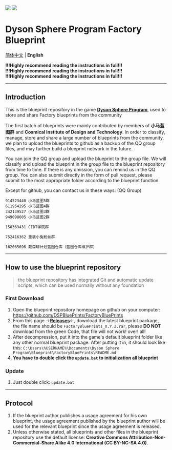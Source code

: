 ![](https://img.shields.io/github/languages/code-size/DSPBluePrints/FactoryBluePrints?style=for-the-badge)
![](https://img.shields.io/github/last-commit/DSPBluePrints/FactoryBluePrints?style=for-the-badge)

# Dyson Sphere Program Factory Blueprint

[简体中文](./README.md) | **English**

**!!!Highly recommend reading the instructions in full!!!**  
**!!!Highly recommend reading the instructions in full!!!**  
**!!!Highly recommend reading the instructions in full!!!**  

---

## Introduction

This is the blueprint repository in the game [**Dyson Sphere Program**](https://store.steampowered.com/app/1366540/_/), used to store and share Factory blueprints from the community  

The first batch of blueprints were mainly contributed by members of **小马蓝图群** and **Cosmical Institute of Design and Technology**. In order to classify, manage, store and share a large number of blueprints from the community, we plan to upload the blueprints to github as a backup of the QQ group files, and may further build a blueprint network in the future.  

You can join the QQ group and upload the blueprint to the group file. We will classify and upload the blueprint in the group file to the blueprint repository from time to time. If there is any omission, you can remind us in the QQ group. You can also submit directly in the form of pull request, please submit to the most appropriate folder according to the blueprint function.  

Except for github, you can contact us in these ways: (QQ Group)  

```text
914523440 小马蓝图5群
611954295 小马蓝图4群
342139527 小马蓝图3群
949098605 小马蓝图2群

150369431 CIDT学院群

752416362 重装小兔粉丝群

162065696 戴森球计划蓝图仓库（蓝图仓库维护群）
```

---

## How to use the blueprint repository

> the blueprint repository has integrated Git and automatic update scripts, which can be used normally without any foundation  

### First Download

1. Open the blueprint repository homepage on github on your computer: https://github.com/DSPBluePrints/FactoryBluePrints  
2. From this page ->[**Releases**](https://github.com/DSPBluePrints/FactoryBluePrints/releases)<-, download the latest blueprint package, the file name should be `FactoryBluePrints_X.Y.Z.rar`, please **DO NOT** download from the green Code, that file will not work! over! all!  
3. After decompression, put it into the game's default blueprint folder like any other normal blueprint package. After putting it in, it should look like this: `C:\Users\%USERNAME%\Documents\Dyson Sphere Program\Blueprint\FactoryBluePrints\README.md`  
4. **You have to double click the `update.bat` to initialization all blueprint**  

### Update

1. Just double click: `update.bat`  

---

## Protocol

1. If the blueprint author publishes a usage agreement for his own blueprint, the usage agreement published by the blueprint author will be used for the relevant blueprint since the usage agreement is released.  
2. Unless otherwise stated, all blueprints and other files in the blueprint repository use the default license: **Creative Commons Attribution-Non-Commercial-Share Alike 4.0 International (CC BY-NC-SA 4.0)**.  
